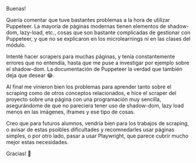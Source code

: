 Buenas!

Quería comentar que tuve bastantes problemas a la hora de utilizar Puppeteer. La mayoría de páginas modernas tienen elementos de shadow-dom, lazy-load, etc., cosas que son bastante complicadas de gestionar con Puppeteer, y que no se explicaron en los microlearnings ni en las clases del módulo.

Intenté hacer scrapers para muchas páginas, y tenía constantemente errores que no entendía, hasta que me puse a investigar por ejemplo sobre el shadow-dom. La documentación de Puppeteer la verdad que también deja que desear 😂.

Al final me vinieron bien los problemas para aprender tanto sobre el scraping como de otros conceptos relacionados, e hice el scraper del proyecto sobre una página con una programación muy sencilla, asegurándome de que no pareciera tener uso de shadow-dom, lazy load menos en las imágenes, iframes y ese tipo de cosas.

Creo que para futuros alumnos, vendría bien para los trabajos de scraping, o avisar de estas psoibles dificultades y recomnedarles usar páginas simples, o por otro lado, pasar a usar Playwright, que parece cubrir mucho mejor estas necesidades.

Gracias! 🙂

